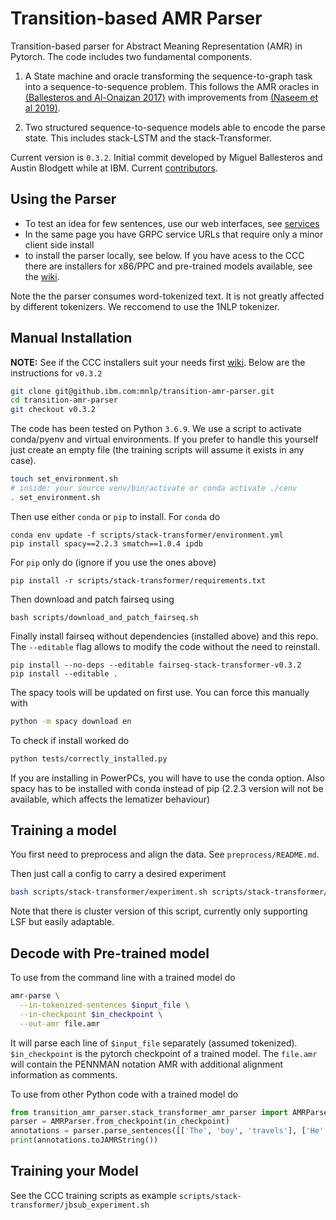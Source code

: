 Transition-based AMR Parser
============================

Transition-based parser for Abstract Meaning Representation (AMR) in Pytorch. The code includes two fundamental components.

1. A State machine and oracle transforming the sequence-to-graph task into a sequence-to-sequence problem. This follows the AMR oracles in [(Ballesteros and Al-Onaizan 2017)](https://arxiv.org/abs/1707.07755v1) with improvements from [(Naseem et al 2019)](https://arxiv.org/abs/1905.13370).

2. Two structured sequence-to-sequence models able to encode the parse state. This includes stack-LSTM and the stack-Transformer. 

Current version is `0.3.2`. Initial commit developed by Miguel Ballesteros and Austin Blodgett while at IBM. Current [contributors](https://github.ibm.com/mnlp/transition-amr-parser/graphs/contributors).

## Using the Parser

- To test an idea for few sentences, use our web interfaces, see [services](https://github.ibm.com/mnlp/transition-amr-parser/wiki/Parsing-Services)
- In the same page you have GRPC service URLs that require only a minor client side install 
- to install the parser locally, see below. If you have acess to the CCC there are installers for x86/PPC and pre-trained models available, see the [wiki](https://github.ibm.com/mnlp/transition-amr-parser/wiki/Installing-in-CCC).

Note the the parser consumes word-tokenized text. It is not greatly affected by
different tokenizers. We reccomend to use the 1NLP tokenizer.

## Manual Installation

**NOTE:** See if the CCC installers suit your needs first
[wiki](https://github.ibm.com/mnlp/transition-amr-parser/wiki/Installing-in-CCC).
Below are the instructions for `v0.3.2`

```bash
git clone git@github.ibm.com:mnlp/transition-amr-parser.git
cd transition-amr-parser
git checkout v0.3.2
```

The code has been tested on Python `3.6.9`. We use a script to activate
conda/pyenv and virtual environments. If you prefer to handle this yourself
just create an empty file (the training scripts will assume it exists in any
case).

```bash
touch set_environment.sh
# inside: your source venv/bin/activate or conda activate ./cenv
. set_environment.sh
```

Then use either `conda` or `pip` to install. For `conda` do

```
conda env update -f scripts/stack-transformer/environment.yml
pip install spacy==2.2.3 smatch==1.0.4 ipdb
```

For `pip` only do (ignore if you use the ones above)

```
pip install -r scripts/stack-transformer/requirements.txt
```

Then download and patch fairseq using

```
bash scripts/download_and_patch_fairseq.sh
```

Finally install fairseq without dependencies (installed above) and this repo.
The `--editable` flag allows to modify the code without the need to reinstall.

```
pip install --no-deps --editable fairseq-stack-transformer-v0.3.2
pip install --editable .
```

The spacy tools will be updated on first use. You can force this manually with 

```bash
python -m spacy download en
```

To check if install worked do

```bash
python tests/correctly_installed.py
```

If you are installing in PowerPCs, you will have to use the conda option. Also
spacy has to be installed with conda instead of pip (2.2.3 version will not be
available, which affects the lematizer behaviour)

## Training a model

You first need to preprocess and align the data. See `preprocess/README.md`. 

Then just call a config to carry a desired experiment

```bash
bash scripts/stack-transformer/experiment.sh scripts/stack-transformer/configs/amr2_o5+Word100_roberta.large.top24_stnp6x6.sh
```

Note that there is cluster version of this script, currently only supporting
LSF but easily adaptable.

## Decode with Pre-trained model

To use from the command line with a trained model do

```bash
amr-parse \
  --in-tokenized-sentences $input_file \
  --in-checkpoint $in_checkpoint \
  --out-amr file.amr
```

It will parse each line of `$input_file` separately (assumed tokenized).
`$in_checkpoint` is the pytorch checkpoint of a trained model. The `file.amr`
will contain the PENNMAN notation AMR with additional alignment information as
comments.

To use from other Python code with a trained model do

```python
from transition_amr_parser.stack_transformer_amr_parser import AMRParser
parser = AMRParser.from_checkpoint(in_checkpoint) 
annotations = parser.parse_sentences([['The', 'boy', 'travels'], ['He', 'visits', 'places']])
print(annotations.toJAMRString())
```

## Training your Model

See the CCC training scripts as example `scripts/stack-transformer/jbsub_experiment.sh`
